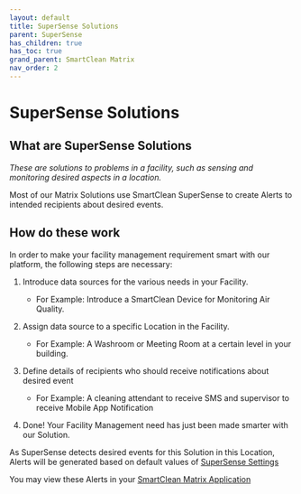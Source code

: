 ```yaml
---
layout: default
title: SuperSense Solutions
parent: SuperSense
has_children: true
has_toc: true
grand_parent: SmartClean Matrix
nav_order: 2
---
```

# SuperSense Solutions

## What are SuperSense Solutions
*These are solutions to problems in a facility, such as sensing and monitoring desired aspects in a location.*

Most of our Matrix Solutions use SmartClean SuperSense to create Alerts to intended recipients about 
desired events.

## How do these work
In order to make your facility management requirement smart with our platform, the following steps are necessary:

1. Introduce data sources for the various needs in your Facility.
   - For Example: Introduce a SmartClean Device for Monitoring Air Quality.

2. Assign data source to a specific Location in the Facility.
   - For Example: A Washroom or Meeting Room at a certain level in your building.
   
3. Define details of recipients who should receive notifications about desired event
   - For Example: A cleaning attendant to receive SMS and supervisor to receive Mobile App Notification

4. Done! Your Facility Management need has just been made smarter with our Solution.

As SuperSense detects desired events for this Solution in this Location, 
Alerts will be generated based on default values of [SuperSense Settings](/vcs_settings.html)

You may view these Alerts in your [SmartClean Matrix Application](/index.html)
